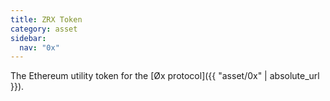 ```yaml
---
title: ZRX Token
category: asset
sidebar:
  nav: "0x"
---
```


The Ethereum utility token for the [Øx protocol]({{ "asset/0x" | absolute_url }}).
